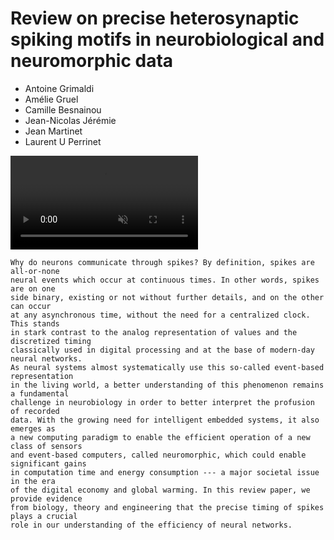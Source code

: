 # Review on precise heterosynaptic spiking motifs in neurobiological and neuromorphic data

- Antoine Grimaldi
- Amélie Gruel
- Camille Besnainou
- Jean-Nicolas Jérémie
- Jean Martinet
- Laurent U Perrinet

<video  controls="true" autoplay loop muted playsinline>
  <source src="https://laurentperrinet.github.io/publication/grimaldi-22-polychronies/2022-12-23_polychrony-review_video-abstract.mp4" type="video/mp4">
</video>

    Why do neurons communicate through spikes? By definition, spikes are all-or-none
    neural events which occur at continuous times. In other words, spikes are on one
    side binary, existing or not without further details, and on the other can occur
    at any asynchronous time, without the need for a centralized clock. This stands
    in stark contrast to the analog representation of values and the discretized timing
    classically used in digital processing and at the base of modern-day neural networks.
    As neural systems almost systematically use this so-called event-based representation
    in the living world, a better understanding of this phenomenon remains a fundamental
    challenge in neurobiology in order to better interpret the profusion of recorded
    data. With the growing need for intelligent embedded systems, it also emerges as
    a new computing paradigm to enable the efficient operation of a new class of sensors
    and event-based computers, called neuromorphic, which could enable significant gains
    in computation time and energy consumption --- a major societal issue in the era
    of the digital economy and global warming. In this review paper, we provide evidence
    from biology, theory and engineering that the precise timing of spikes plays a crucial
    role in our understanding of the efficiency of neural networks.
